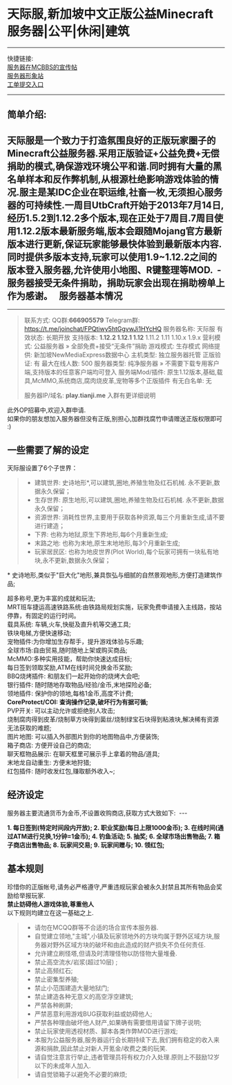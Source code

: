 天际服,新加坡中文正版公益Minecraft服务器|公平|休闲|建筑
====


----

快捷链接:    
[服务器在MCBBS的宣传帖][1]    
[服务器形象站][2]    
[工单提交入口][3]    

----

简单介绍:  
----
天际服是一个致力于打造氛围良好的正版玩家圈子的Minecraft公益服务器.采用正版验证+公益免费+无偿捐助的模式,确保游戏环境公平和谐.同时拥有大量的黑名单样本和反作弊机制,从根源杜绝影响游戏体验的情况.服主是某IDC企业在职运维,社畜一枚,无须担心服务器的可持续性.一周目UtbCraft开始于2013年7月14日,经历1.5.2到1.12.2多个版本,现在正处于7周目.7周目使用1.12.2版本最新服务端,版本会跟随Mojang官方最新版本进行更新,保证玩家能够最快体验到最新版本内容.同时提供多版本支持,玩家可以使用1.9~1.12.2之间的版本登入服务器,允许使用小地图、R键整理等MOD.  -
服务器接受无条件捐助，捐助玩家会出现在捐助榜单上作为感谢。  
服务器基本情况  
----
--------
>    联系方式:	QQ群:**666905579** Telegram群: https://t.me/joinchat/FPQtiwy5htGgvwJi1HYcHQ
>    服务器名称:	天际服
>    有效状态:	长期开放
>    支持版本:	**1.12.2 1.12.1 1.12** 1.11.2 1.11 1.10.x 1.9.x
>    营利模式:	公益服务器 » 全部免费+接受“无条件”捐助
>    游戏模式:	生存模式
>    网络提供:	新加坡NewMediaExpress数据中心
>    主机类型:	独立服务器托管
>    正版验证:	有
>    最大在线人数:	500
>    服务器类型:	纯净服务器 » 不需要下载专用客户端,支持版本的任意客户端均可登入
>    服务端Mod/插件:	原生1.12版本,基础,载具,McMMO,系统商店,腐肉烧皮革,宠物等多个正版插件
>    有无白名单:	无
>    
>    服务器IP/域名:	**play.tianji.me** 入群有更详细说明

此外OP招募中,欢迎入群申请.  
如果你的朋友想加入服务器但没有正版,别担心,加群找腐竹申请赠送正版权限即可 :)  
  
  
一些需要了解的设定  
----
天际服设置了6个子世界：  
 > * 建筑世界: 史诗地形*,可以建筑,圈地,养殖生物及红石机械. 永不更新,数据永久保留；
 > * 生存世界: 原生地形,可以建筑,圈地,养殖生物及红石机械. 永不更新,数据永久保留；
 > * 资源世界: 消耗性世界,主要用于获取各种资源,每三个月重新生成,请不要进行建造；
 > * 下界: 也称为地狱,原生下界地形,每6个月重新生成;
 > * 末路之地: 也称为末地,原生末地地形,每3个月重新生成;
 > * 玩家居民区: 也称为地皮世界(Plot World),每个玩家可拥有一块私有地块,永不更新,数据永久保留；
 
\* 史诗地形,类似于"巨大化"地形,兼具恢弘与细腻的自然景观地形,方便打造建筑作品;  

超多称号,更为丰富的成就和玩法;  
MRT班车捷运高速铁路系统:由铁路局规划实施，玩家免费申请接入主线路，按站停靠，有固定的运行时间。  
载具系统: 车辆,火车,快艇及直升机等交通工具;  
铁块电梯,方便快速移动;  
宠物插件:为你增加生存帮手，提升游戏体验与乐趣;  
全球市场:自由贸易,随时随地上架或购买商品;  
McMMO:多种实用技能，帮助你快速达成目标;  
每日签到领取奖励,ATM在线时间兑换金币奖励;  
BBQ烧烤插件: 和朋友们一起开始你的烧烤大会吧;  
银行插件: 随时随地存取物品/经验/金币,末地探险必备;  
领地插件: 保护你的领地,每格1金币,高度不计费;  
**CoreProtect/COI: 查询操作记录,破坏行为有据可循;**  
PVP开关: 可以主动允许或拒绝别人攻击;  
烧制腐肉得到皮革/烧制草方块得到菌丝/烧制绿宝石块得到粘液块,解决稀有资源无法获取的难题;  
图片地图: 可以插入外部图片到你的地图物品中,方便装饰;  
箱子商店: 方便开设自己的商店;  
聊天框物品展示: 在聊天框里可展示手上拿着的物品/道具;  
末地龙自动重生: 方便末地狩猎;  
红包插件: 随时收发红包,赚取额外收入~;  
  
经济设定
-
服务器主要流通货币为金币,不设置收购商店,获取方式大致如下:  ---

 **1. 每日签到(特定时间段内开放);
 2. 职业奖励(每日上限1000金币);
 3. 在线时间(通过ATM进行兑换,1分钟=1金币);
 4. 钓鱼活动;
 5. 抽奖;
 6. 全球市场出售物品;
 7. 箱子商店出售物品;
 8. 玩家间交易;
 9. 玩家间赠与;
 10. 领红包;**


基本规则  
----
珍惜你的正版帐号,请务必严格遵守,严重违规玩家会被永久封禁且其所有物品会奖励给举报玩家.  
**禁止妨碍他人游戏体验,尊重他人**  
以下规则均建立在这一基础之上.  
> * 请勿在MCQQ群等不合适的场合宣传本服务器.
> * 自觉建立领地,"主城",小镇及玩家领地外的方块均属于野外区域方块,服务器对野外区域方块的破坏和由此造成的财产损失不负任何责任.
> * 允许建立刷怪塔,但请及时清理怪物以防怪物大量堆叠. 
> * 禁止高空流水/岩浆(超过10层) ;
> * 禁止高频红石;
> * 禁止密集型养殖;
> * 禁止小范围建造大量地狱门;
> * 禁止建造各种无意义的高空浮空建筑;
> * 严禁各种刷屏;
> * 严禁恶意利用游戏BUG获取利益或妨碍他人;
> * 严禁各种理由破坏他人财产,如果确有需要借用请留下牌子说明;
> * 禁止玩家使用透视材质、脚本各类作弊MOD进行游戏;
> * 本服为公益服务器,服务器运行会长期持续下去,我们拥有稳定的收入来源和捐款,因此禁止对新人开氪金/收费之类的玩笑.
> * 请自觉注意言行举止,违者管理员将有权力介入处理.原则上不鼓励12岁以下的未成年人加入. 
> * 请自觉锁箱子以避免不必要的麻烦;

  [1]: http://www.mcbbs.net/forum.php?mod=viewthread&tid=580010
  [2]: http://www.mcbbs.net/forum.php?mod=viewthread&tid=580010
  [3]: http://www.mcbbs.net/forum.php?mod=viewthread&tid=580010
  
